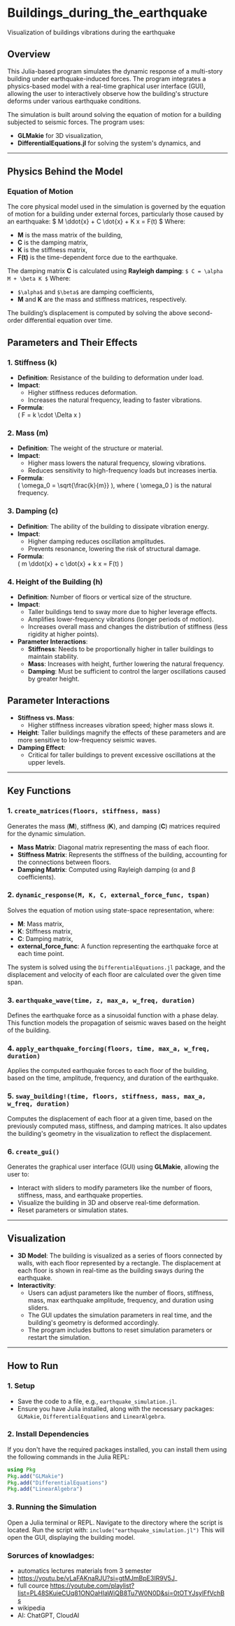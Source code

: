 # Buildings_during_the_earthquake
Visualization of buildings vibrations during the earthquake

## Overview
This Julia-based program simulates the dynamic response of a multi-story building under earthquake-induced forces. The program integrates a physics-based model with a real-time graphical user interface (GUI), allowing the user to interactively observe how the building's structure deforms under various earthquake conditions.

The simulation is built around solving the equation of motion for a building subjected to seismic forces. The program uses:
- **GLMakie** for 3D visualization,
- **DifferentialEquations.jl** for solving the system's dynamics, and

---

## Physics Behind the Model

### Equation of Motion

The core physical model used in the simulation is governed by the equation of motion for a building under external forces, particularly those caused by an earthquake:
$
M \ddot{x} + C \dot{x} + K x = F(t)
$
Where:
- **M** is the mass matrix of the building,
- **C** is the damping matrix,
- **K** is the stiffness matrix,
- **F(t)** is the time-dependent force due to the earthquake.

The damping matrix **C** is calculated using **Rayleigh damping**:
`$
C = \alpha M + \beta K
$`
Where:
- `$\alpha$` and `$\beta$` are damping coefficients,
- **M** and **K** are the mass and stiffness matrices, respectively.

The building’s displacement is computed by solving the above second-order differential equation over time.

## Parameters and Their Effects

### 1. **Stiffness (k)**
- **Definition**: Resistance of the building to deformation under load.
- **Impact**: 
  - Higher stiffness reduces deformation.
  - Increases the natural frequency, leading to faster vibrations.
- **Formula**:  
  \( F = k \cdot \Delta x \)

### 2. **Mass (m)**
- **Definition**: The weight of the structure or material.
- **Impact**: 
  - Higher mass lowers the natural frequency, slowing vibrations.
  - Reduces sensitivity to high-frequency loads but increases inertia.
- **Formula**:  
  \( \omega_0 = \sqrt{\frac{k}{m}} \), where \( \omega_0 \) is the natural frequency.

### 3. **Damping (c)**
- **Definition**: The ability of the building to dissipate vibration energy.
- **Impact**: 
  - Higher damping reduces oscillation amplitudes.
  - Prevents resonance, lowering the risk of structural damage.
- **Formula**:  
  \( m \ddot{x} + c \dot{x} + k x = F(t) \)

### 4. **Height of the Building (h)**
- **Definition**: Number of floors or vertical size of the structure.
- **Impact**: 
  - Taller buildings tend to sway more due to higher leverage effects.
  - Amplifies lower-frequency vibrations (longer periods of motion).
  - Increases overall mass and changes the distribution of stiffness (less rigidity at higher points).
- **Parameter Interactions**:
  - **Stiffness**: Needs to be proportionally higher in taller buildings to maintain stability.
  - **Mass**: Increases with height, further lowering the natural frequency.
  - **Damping**: Must be sufficient to control the larger oscillations caused by greater height.

## Parameter Interactions
- **Stiffness vs. Mass**: 
  - Higher stiffness increases vibration speed; higher mass slows it.
- **Height**: Taller buildings magnify the effects of these parameters and are more sensitive to low-frequency seismic waves.
- **Damping Effect**: 
  - Critical for taller buildings to prevent excessive oscillations at the upper levels.

---

## Key Functions

### 1. `create_matrices(floors, stiffness, mass)`
Generates the mass (**M**), stiffness (**K**), and damping (**C**) matrices required for the dynamic simulation.
- **Mass Matrix**: Diagonal matrix representing the mass of each floor.
- **Stiffness Matrix**: Represents the stiffness of the building, accounting for the connections between floors.
- **Damping Matrix**: Computed using Rayleigh damping (α and β coefficients).

### 2. `dynamic_response(M, K, C, external_force_func, tspan)`
Solves the equation of motion using state-space representation, where:
- **M**: Mass matrix,
- **K**: Stiffness matrix,
- **C**: Damping matrix,
- **external_force_func**: A function representing the earthquake force at each time point.

The system is solved using the `DifferentialEquations.jl` package, and the displacement and velocity of each floor are calculated over the given time span.

### 3. `earthquake_wave(time, z, max_a, w_freq, duration)`
Defines the earthquake force as a sinusoidal function with a phase delay. This function models the propagation of seismic waves based on the height of the building.

### 4. `apply_earthquake_forcing(floors, time, max_a, w_freq, duration)`
Applies the computed earthquake forces to each floor of the building, based on the time, amplitude, frequency, and duration of the earthquake.

### 5. `sway_building!(time, floors, stiffness, mass, max_a, w_freq, duration)`
Computes the displacement of each floor at a given time, based on the previously computed mass, stiffness, and damping matrices. It also updates the building's geometry in the visualization to reflect the displacement.

### 6. `create_gui()`
Generates the graphical user interface (GUI) using **GLMakie**, allowing the user to:
- Interact with sliders to modify parameters like the number of floors, stiffness, mass, and earthquake properties.
- Visualize the building in 3D and observe real-time deformation.
- Reset parameters or simulation states.

---

## Visualization

- **3D Model**: The building is visualized as a series of floors connected by walls, with each floor represented by a rectangle. The displacement at each floor is shown in real-time as the building sways during the earthquake.
- **Interactivity**: 
  - Users can adjust parameters like the number of floors, stiffness, mass, max earthquake amplitude, frequency, and duration using sliders.
  - The GUI updates the simulation parameters in real time, and the building's geometry is deformed accordingly.
  - The program includes buttons to reset simulation parameters or restart the simulation.

---

## How to Run

### 1. **Setup**
- Save the code to a file, e.g., `earthquake_simulation.jl`.
- Ensure you have Julia installed, along with the necessary packages: `GLMakie`, `DifferentialEquations` and `LinearAlgebra`.

### 2. **Install Dependencies**
If you don't have the required packages installed, you can install them using the following commands in the Julia REPL:
```julia
using Pkg
Pkg.add("GLMakie")
Pkg.add("DifferentialEquations")
Pkg.add("LinearAlgebra")
```
### 3. Running the Simulation
Open a Julia terminal or REPL.
Navigate to the directory where the script is located.
Run the script with:
`include("earthquake_simulation.jl")`
This will open the GUI, displaying the building model.

### Sorurces of knowladges: 
- automatics lectures materials from 3 semester
- https://youtu.be/vLaFAKnaRJU?si=gtMJmBpE3IR9V5J_
- full cource https://youtube.com/playlist?list=PL48SKuieCUq81ONOaHIaWiQB8Tu7W0N0D&si=0tOTYJsylFfVchBs 
- wikipedia
- AI: ChatGPT, CloudAI
